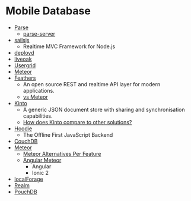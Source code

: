 # Mobile Database

* [Parse](https://www.parse.com/)
  * [parse-server](https://github.com/ParsePlatform/parse-server)
* [sailsjs](http://sailsjs.org/)
  - Realtime MVC Framework for Node.js
* [deployd](http://deployd.com/)
* [liveoak](http://liveoak.io/)
* [Usergrid](http://usergrid.apache.org/)
* [Meteor](https://github.com/meteor/meteor)
* [Feathers](https://github.com/feathersjs/feathers)
  * An open source REST and realtime API layer for modern applications.
  * [vs Meteor](https://docs.feathersjs.com/why/vs/meteor.html)
* [Kinto](https://github.com/Kinto/kinto)
  * A generic JSON document store with sharing and synchronisation capabilities.
  * [How does Kinto compare to other solutions?](http://docs.kinto-storage.org/en/latest/faq.html)
* [Hoodie](https://github.com/hoodiehq/hoodie)
  * The Offline First JavaScript Backend
* [CouchDB](./couchdb.md)
* [Meteor](https://github.com/meteor/meteor)
  * [Meteor Alternatives Per Feature](https://gist.github.com/ilyaigpetrov/afb50eb4060bc198de97)
  * [Angular Meteor](https://github.com/urigo/angular-meteor/)
    * Angular
    * Ionic 2
* [localForage](https://github.com/localForage/localForage)
* [Realm](./realm.md)
* [PouchDB](https://github.com/pouchdb/pouchdb)

